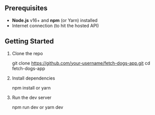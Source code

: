 ## Prerequisites

- **Node.js** v16+ and **npm** (or Yarn) installed  
- Internet connection (to hit the hosted API)

## Getting Started

1. Clone the repo
   
   git clone https://github.com/your-username/fetch-dogs-app.git
   cd fetch-dogs-app

2. Install dependencies
   
   npm install
   or
   yarn
   
3. Run the dev server

   npm run dev
   or
   yarn dev
